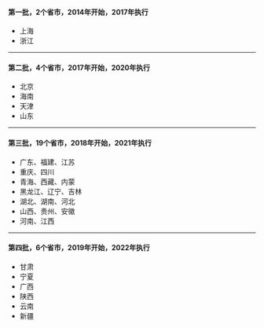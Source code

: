 #### 第一批，2个省市，2014年开始，2017年执行
- 上海
- 浙江

****
#### 第二批，4个省市，2017年开始，2020年执行
- 北京
- 海南
- 天津
- 山东

*****
#### 第三批，19个省市，2018年开始，2021年执行
- 广东、福建、江苏
- 重庆、四川
- 青海、西藏、内蒙
- 黑龙江、辽宁、吉林
- 湖北、湖南、河北
- 山西、贵州、安徽
- 河南、江西
****
#### 第四批，6个省市，2019年开始，2022年执行
- 甘肃
- 宁夏
- 广西
- 陕西
- 云南
- 新疆